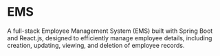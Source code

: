 # EMS
A full-stack Employee Management System (EMS) built with Spring Boot and React.js, designed to efficiently manage employee details, including creation, updating, viewing, and deletion of employee records.
